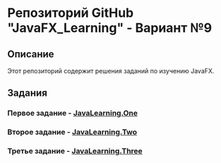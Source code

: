 # Репозиторий GitHub "JavaFX_Learning" - Вариант №9

## Описание

Этот репозиторий содержит решения заданий по изучению JavaFX.

## Задания

### Первое задание - [JavaLearning.One](https://github.com/mrloic/JavaLearning/tree/master/src/net/mrloic/learn/tasks/one)



### Второе задание - [JavaLearning.Two](https://github.com/mrloic/JavaLearning/tree/master/src/net/mrloic/learn/tasks/two)



### Третье задание - [JavaLearning.Three](https://github.com/mrloic/JavaLearning/tree/master/src/net/mrloic/learn/tasks/three)

